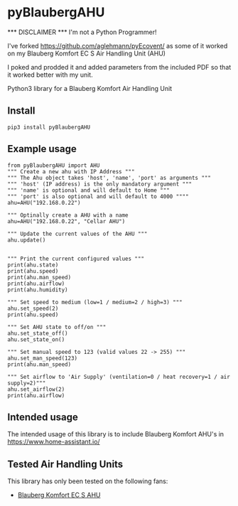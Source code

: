 # pyBlaubergAHU

*** DISCLAIMER ***
I'm not a Python Programmer! 

I've forked https://github.com/aglehmann/pyEcovent/ as some of it worked on my Blauberg Komfort EC S Air Handling Unit (AHU)

I poked and prodded it and added parameters from the included PDF so that it worked better with my unit.

Python3 library for a Blauberg Komfort Air Handling Unit

## Install
	pip3 install pyBlaubergAHU

## Example usage
	from pyBlaubergAHU import AHU
	""" Create a new ahu with IP Address """
	""" The Ahu object takes 'host', 'name', 'port' as arguments """
	""" 'host' (IP address) is the only mandatory argument """
	""" 'name' is optional and will default to Home """
	""" 'port' is also optional and will default to 4000 """"
	ahu=AHU("192.168.0.22")
	
	""" Optinally create a AHU with a name  
	ahu=AHU("192.168.0.22", "Cellar AHU")

	""" Update the current values of the AHU """
	ahu.update()


	""" Print the current configured values """
	print(ahu.state)
	print(ahu.speed)
	print(ahu.man_speed)
	print(ahu.airflow)
	print(ahu.humidity)

	""" Set speed to medium (low=1 / medium=2 / high=3) """
	ahu.set_speed(2)
	print(ahu.speed)

	""" Set AHU state to off/on """
	ahu.set_state_off()
	ahu.set_state_on()

	""" Set manual speed to 123 (valid values 22 -> 255) """
	ahu.set_man_speed(123)
	print(ahu.man_speed)

	""" Set airflow to 'Air Supply' (ventilation=0 / heat recovery=1 / air supply=2)"""
	ahu.set_airflow(2)
	print(ahu.airflow)

## Intended usage
The intended usage of this library is to include Blauberg Komfort AHU's in <https://www.home-assistant.io/>

## Tested Air Handling Units 
This library has only been tested on the following fans:
- [Blauberg Komfort EC S AHU](https://blaubergventilatoren.de/en/series/komfort-ec-sb-e)

